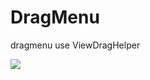 DragMenu
========

dragmenu use ViewDragHelper

![](http://www.apkbus.com/data/attachment/forum/201409/16/143447jvsfrjjnfija0s6v.gif)
